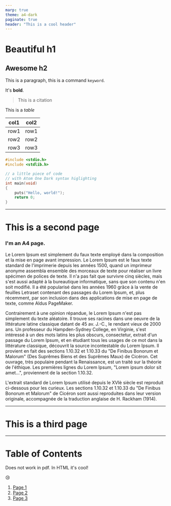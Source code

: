 ```yaml
---
marp: true
theme: a4-dark
paginate: true
header: "This is a cool header"
---
```


<!--
_class: lead
_paginate: false
_header: ""
-->

# Beautiful h1
## Awesome h2

This is a paragraph, this is a command `keyword`.

It's **bold**. 

> This is a citation

This is a *table*

col1 | col2
-----|-----
row1 | row1
row2 | row2
row3 | row3

```c
#include <stdio.h>
#include <stdlib.h>

// a little piece of code  
// with Atom One Dark syntax higlighting
int main(void)
{
    puts("Hello, world!");
    return 0;
}
```

---

<!--
_footer: "This is a cool footer"
-->

# This is a second page

### I'm an A4 page.

Le Lorem Ipsum est simplement du faux texte employé dans la composition et la mise en page avant impression. Le Lorem Ipsum est le faux texte standard de l'imprimerie depuis les années 1500, quand un imprimeur anonyme assembla ensemble des morceaux de texte pour réaliser un livre spécimen de polices de texte. Il n'a pas fait que survivre cinq siècles, mais s'est aussi adapté à la bureautique informatique, sans que son contenu n'en soit modifié. Il a été popularisé dans les années 1960 grâce à la vente de feuilles Letraset contenant des passages du Lorem Ipsum, et, plus récemment, par son inclusion dans des applications de mise en page de texte, comme Aldus PageMaker.

Contrairement à une opinion répandue, le Lorem Ipsum n'est pas simplement du texte aléatoire. Il trouve ses racines dans une oeuvre de la littérature latine classique datant de 45 av. J.-C., le rendant vieux de 2000 ans. Un professeur du Hampden-Sydney College, en Virginie, s'est intéressé à un des mots latins les plus obscurs, consectetur, extrait d'un passage du Lorem Ipsum, et en étudiant tous les usages de ce mot dans la littérature classique, découvrit la source incontestable du Lorem Ipsum. Il provient en fait des sections 1.10.32 et 1.10.33 du "De Finibus Bonorum et Malorum" (Des Suprêmes Biens et des Suprêmes Maux) de Cicéron. Cet ouvrage, très populaire pendant la Renaissance, est un traité sur la théorie de l'éthique. Les premières lignes du Lorem Ipsum, "Lorem ipsum dolor sit amet...", proviennent de la section 1.10.32.

L'extrait standard de Lorem Ipsum utilisé depuis le XVIè siècle est reproduit ci-dessous pour les curieux. Les sections 1.10.32 et 1.10.33 du "De Finibus Bonorum et Malorum" de Cicéron sont aussi reproduites dans leur version originale, accompagnée de la traduction anglaise de H. Rackham (1914).

---

# This is a third page

---

# Table of Contents

Does not work in pdf. In HTML it's cool!

:cry:

1. [Page 1](#Beautiful-h1)
2. [Page 2](#This-is-a-second-page)
3. [Page 3](#This-is-a-third-page)
